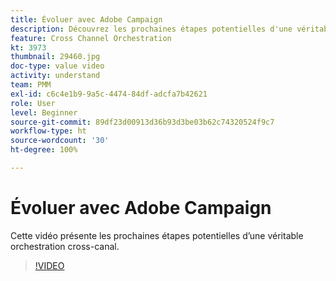 ```yaml
---
title: Évoluer avec Adobe Campaign
description: Découvrez les prochaines étapes potentielles d'une véritable orchestration cross-canal.
feature: Cross Channel Orchestration
kt: 3973
thumbnail: 29460.jpg
doc-type: value video
activity: understand
team: PMM
exl-id: c6c4e1b9-9a5c-4474-84df-adcfa7b42621
role: User
level: Beginner
source-git-commit: 89df23d00913d36b93d3be03b62c74320524f9c7
workflow-type: ht
source-wordcount: '30'
ht-degree: 100%

---
```


# Évoluer avec Adobe Campaign

Cette vidéo présente les prochaines étapes potentielles d’une véritable orchestration cross-canal.

>[!VIDEO](https://video.tv.adobe.com/v/29460?quality=12&learn=on)
